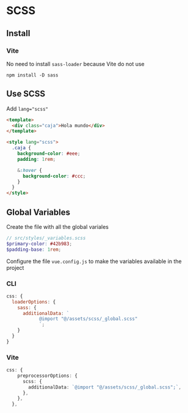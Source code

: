 # SCSS

## Install

### Vite

No need to install `sass-loader` because Vite do not use

```
npm install -D sass
```

## Use SCSS

Add `lang="scss"`

```html
<template>
  <div class="caja">Hola mundo</div>
</template>

<style lang="scss">
  .caja {
    background-color: #eee;
    padding: 1rem;

    &:hover {
      background-color: #ccc;
    }
  }
</style>
```

## Global Variables

Create the file with all the global variales

```scss
// src/styles/_variables.scss
$primary-color: #42b983;
$padding-base: 1rem;
```

Configure the file `vue.config.js` to make the variables available in the project

### CLI

```js
css: {
  loaderOptions: {
    sass: {
      additionalData: `
            @import "@/assets/scss/_global.scss"
            `;
    }
  }
}
```

### Vite

```ts
css: {
    preprocessorOptions: {
      scss: {
        additionalData: `@import "@/assets/scss/_global.scss";`,
      },
    },
  },
```
